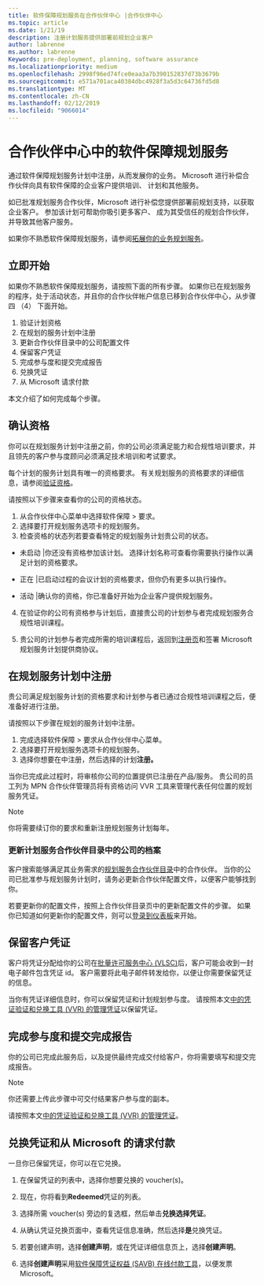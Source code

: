 ```yaml
---
title: 软件保障规划服务在合作伙伴中心 |合作伙伴中心
ms.topic: article
ms.date: 1/21/19
description: 注册计划服务提供部署前规划企业客户
author: labrenne
ms.author: labrenne
Keywords: pre-deployment, planning, software assurance
ms.localizationpriority: medium
ms.openlocfilehash: 2998f96ed74fce0eaa3a7b390152837d73b3679b
ms.sourcegitcommit: e571a701aca40384dbc4928f3a5d3c64736fd5d8
ms.translationtype: MT
ms.contentlocale: zh-CN
ms.lasthandoff: 02/12/2019
ms.locfileid: "9066014"
---
```

# <a name="software-assurance-planning-services-in-partner-center"></a>合作伙伴中心中的软件保障规划服务

通过软件保障规划服务计划中注册，从而发展你的业务。 Microsoft 进行补偿合作伙伴向具有软件保障的企业客户提供培训、 计划和其他服务。

如已批准规划服务合作伙伴，Microsoft 进行补偿您提供部署前规划支持，以获取企业客户。 参加该计划可帮助你吸引更多客户、 成为其受信任的规划合作伙伴，并导致其他客户服务。

如果你不熟悉软件保障规划服务，请参阅[拓展你的业务规划服务](https://planningservices.partners.extranet.microsoft.com/en/Pages/default.aspx)。


## <a name="get-started"></a>立即开始

如果你不熟悉软件保障规划服务，请按照下面的所有步骤。 如果你已在规划服务的程序，处于活动状态，并且你的合作伙伴帐户信息已移到合作伙伴中心，从步骤四 （4） 下面开始。 

1. 验证计划资格 
2. 在规划的服务计划中注册
3. 更新合作伙伴目录中的公司配置文件
4. 保留客户凭证 
5. 完成参与度和提交完成报告
6. 兑换凭证 
7. 从 Microsoft 请求付款

本文介绍了如何完成每个步骤。

## <a name="confirm-eligibility"></a>确认资格

你可以在规划服务计划中注册之前，你的公司必须满足能力和合规性培训要求，并且领先的客户参与度顾问必须满足技术培训和考试要求。 

每个计划的服务计划具有唯一的资格要求。 有关规划服务的资格要求的详细信息，请参阅[验证资格](https://planningservices.partners.extranet.microsoft.com/en/Pages/partnereligibilityrequirements.aspx)。

请按照以下步骤来查看你的公司的资格状态。

1. 从合作伙伴中心菜单中选择软件保障 > 要求。 
2. 选择要打开规划服务选项卡的规划服务。
3. 检查资格的状态列若要查看特定的规划服务计划贵公司的状态。 

- 未启动 |你还没有资格参加该计划。 选择计划名称可查看你需要执行操作以满足计划的资格要求。

- 正在 |已启动过程的会议计划的资格要求，但你仍有更多以执行操作。

- 活动 |确认你的资格，你已准备好开始为企业客户提供规划服务。 

4. 在验证你的公司有资格参与计划后，直接贵公司的计划参与者完成规划服务合规性培训课程。 

5. 贵公司的计划参与者完成所需的培训课程后，返回到[注册页](https://planningservices.partners.extranet.microsoft.com/en/Pages/GetRegistered.aspx)和签署 Microsoft 规划服务计划提供商协议。 

## <a name="enroll-in-the-planning-services-program"></a>在规划服务计划中注册

贵公司满足规划服务计划的资格要求和计划参与者已通过合规性培训课程之后，便准备好进行注册。 

请按照以下步骤在规划的服务计划中注册。

1. 完成选择软件保障 > 要求从合作伙伴中心菜单。 
2. 选择要打开规划服务选项卡的规划服务。
3. 选择你想要在中注册，然后选择的计划**注册。**

当你已完成此过程时，将审核你公司的位置提供已注册在产品/服务。 贵公司的员工列为 MPN 合作伙伴管理员将有资格访问 VVR 工具来管理代表任何位置的规划服务凭证。
>[!Note]
> 你将需要续订你的要求和重新注册规划服务计划每年。

### <a name="update-your-companys-profile-in-the-planning-services-partner-directory"></a>更新计划服务合作伙伴目录中的公司的档案 

客户搜索能够满足其业务需求的[规划服务合作伙伴目录](https://directory.partners.extranet.microsoft.com/psbproviders/)中的合作伙伴。 当你的公司已批准参与规划服务计划时，请务必更新合作伙伴配置文件，以便客户能够找到你。 

若要更新你的配置文件，按照上合作伙伴目录页中的更新配置文件的步骤。 如果你已知道如何更新你的配置文件，则可以[登录到仪表板](https://planningservices.partners.extranet.microsoft.com/en/Pages/dashboard.aspx)来开始。  

## <a name="reserve-customer-voucher"></a>保留客户凭证

客户将凭证分配给你的公司在[批量许可服务中心 (VLSC)](https://www.microsoft.com/Licensing/servicecenter/default.aspx)后，客户可能会收到一封电子邮件包含凭证 id。 客户需要将此电子邮件转发给你，以便让你需要保留凭证的信息。 

当你有凭证详细信息时，你可以保留凭证和计划规划参与度。 请按照本文[中的凭证验证和兑换工具 (VVR) 的管理凭证](voucher-validation-tool.md)以保留凭证。  

## <a name="complete-the-engagement-and-submit-completion-report"></a>完成参与度和提交完成报告

你的公司已完成此服务后，以及提供最终完成交付给客户，你将需要填写和提交完成报告。

>[!NOTE]
> 你还需要上传此步骤中可交付结果客户参与度的副本。 


请按照本文[中的凭证验证和兑换工具 (VVR) 的管理凭证](voucher-validation-tool.md)。

## <a name="redeem-a-voucher-and-request-payment-from-microsoft"></a>兑换凭证和从 Microsoft 的请求付款

一旦你已保留凭证，你可以在它兑换。 

1. 在保留凭证的列表中，选择你想要兑换的 voucher(s)。 
2. 现在，你将看到**Redeemed**凭证的列表。
3. 选择所需 voucher(s) 旁边的复选框，然后单击**兑换选择凭证**。
4. 从确认凭证兑换页面中，查看凭证信息准确，然后选择**是**兑换凭证。

5. 若要创建声明，选择**创建声明**，或在凭证详细信息页上，选择**创建声明**。

6. 选择**创建声明**采用[软件保障凭证权益 (SAVB) 在线付款工具](https://planningservices.partners.extranet.microsoft.com/en/Pages/getpaid.aspx)，以便发票 Microsoft。



